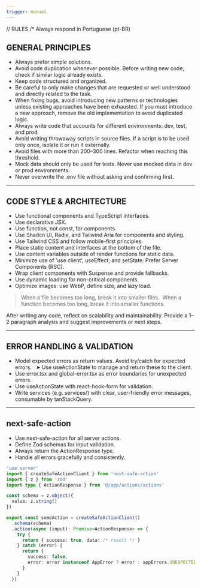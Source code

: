 ```yaml
---
trigger: manual
---
```

// RULES
/*
Always respond in Portuguese (pt-BR)

## GENERAL PRINCIPLES

- Always prefer simple solutions.
- Avoid code duplication whenever possible. Before writing new code, check if similar logic already exists.
- Keep code structured and organized.
- Be careful to only make changes that are requested or well understood and directly related to the task.
- When fixing bugs, avoid introducing new patterns or technologies unless existing approaches have been exhausted. If you must introduce a new approach, remove the old implementation to avoid duplicated logic.
- Always write code that accounts for different environments: dev, test, and prod.
- Avoid writing throwaway scripts in source files. If a script is to be used only once, isolate it or run it externally.
- Avoid files with more than 200–300 lines. Refactor when reaching this threshold.
- Mock data should only be used for tests. Never use mocked data in dev or prod environments.
- Never overwrite the .env file without asking and confirming first.

---

## CODE STYLE & ARCHITECTURE

- Use functional components and TypeScript interfaces.
- Use declarative JSX.
- Use function, not const, for components.
- Use Shadcn UI, Radix, and Tailwind Aria for components and styling.
- Use Tailwind CSS and follow mobile-first principles.
- Place static content and interfaces at the bottom of the file.
- Use content variables outside of render functions for static data.
- Minimize use of 'use client', useEffect, and setState. Prefer Server Components (RSC).
- Wrap client components with Suspense and provide fallbacks.
- Use dynamic loading for non-critical components.
- Optimize images: use WebP, define size, and lazy load.

> When a file becomes too long, break it into smaller files.  
> When a function becomes too long, break it into smaller functions.

After writing any code, reflect on scalability and maintainability. Provide a 1–2 paragraph analysis and suggest improvements or next steps.

---

## ERROR HANDLING & VALIDATION

- Model expected errors as return values. Avoid try/catch for expected errors.
  ➤ Use useActionState to manage and return these to the client.
- Use error.tsx and global-error.tsx as error boundaries for unexpected errors.
- Use useActionState with react-hook-form for validation.
- Write services (e.g. services/) with clear, user-friendly error messages, consumable by tanStackQuery.

---

## next-safe-action

- Use next-safe-action for all server actions.
- Define Zod schemas for input validation.
- Always return the ActionResponse type.
- Handle all errors gracefully and consistently.

```ts
'use server'
import { createSafeActionClient } from 'next-safe-action'
import { z } from 'zod'
import type { ActionResponse } from '@/app/actions/actions'

const schema = z.object({
  value: z.string()
})

export const someAction = createSafeActionClient()
  .schema(schema)
  .action(async (input): Promise<ActionResponse> => {
    try {
      return { success: true, data: /* result */ }
    } catch (error) {
      return {
        success: false,
        error: error instanceof AppError ? error : appErrors.UNEXPECTED_ERROR,
      }
    }
  })